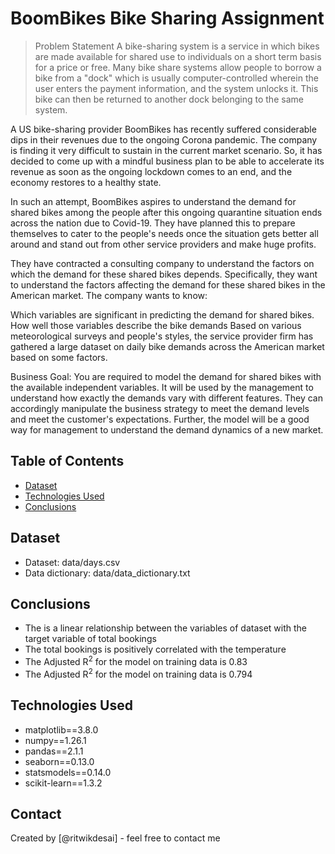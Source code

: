 # BoomBikes Bike Sharing Assignment
> Problem Statement
A bike-sharing system is a service in which bikes are made available for shared use to individuals on a short term basis for a price or free. Many bike share systems allow people to borrow a bike from a "dock" which is usually computer-controlled wherein the user enters the payment information, and the system unlocks it. This bike can then be returned to another dock belonging to the same system.


A US bike-sharing provider BoomBikes has recently suffered considerable dips in their revenues due to the ongoing Corona pandemic. The company is finding it very difficult to sustain in the current market scenario. So, it has decided to come up with a mindful business plan to be able to accelerate its revenue as soon as the ongoing lockdown comes to an end, and the economy restores to a healthy state. 


In such an attempt, BoomBikes aspires to understand the demand for shared bikes among the people after this ongoing quarantine situation ends across the nation due to Covid-19. They have planned this to prepare themselves to cater to the people's needs once the situation gets better all around and stand out from other service providers and make huge profits.


They have contracted a consulting company to understand the factors on which the demand for these shared bikes depends. Specifically, they want to understand the factors affecting the demand for these shared bikes in the American market. The company wants to know:

Which variables are significant in predicting the demand for shared bikes.
How well those variables describe the bike demands
Based on various meteorological surveys and people's styles, the service provider firm has gathered a large dataset on daily bike demands across the American market based on some factors. 


Business Goal:
You are required to model the demand for shared bikes with the available independent variables. It will be used by the management to understand how exactly the demands vary with different features. They can accordingly manipulate the business strategy to meet the demand levels and meet the customer's expectations. Further, the model will be a good way for management to understand the demand dynamics of a new market. 


## Table of Contents
* [Dataset](#dataset)
* [Technologies Used](#technologies-used)
* [Conclusions](#conclusions)

## Dataset
- Dataset: data/days.csv
- Data dictionary: data/data_dictionary.txt

## Conclusions
- The is a linear relationship between the variables of dataset with the target variable of total bookings
- The total bookings is positively correlated with the temperature
- The Adjusted R<sup>2</sup> for the model on training data is 0.83
- The Adjusted R<sup>2</sup> for the model on training data is 0.794

## Technologies Used
- matplotlib==3.8.0
- numpy==1.26.1
- pandas==2.1.1
- seaborn==0.13.0
- statsmodels==0.14.0
- scikit-learn==1.3.2


## Contact
Created by [@ritwikdesai] - feel free to contact me